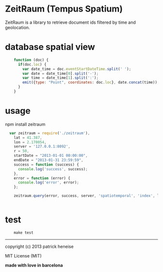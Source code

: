 # ZeitRaum (Tempus Spatium)

ZeitRaum is a library to retrieve document ids filtered by time and geolocation.

# database spatial view
``` js
    function (doc) {
      if(doc.loc) {
        var date_time = doc.eventStartDateTime.split(' ');
        var date = date_time[0].split('-');
        var time = date_time[1].split(':');
        emit({type: "Point", coordinates: doc.loc}, date.concat(time));
      }
    }
```

# usage
npm install zeitraum


``` js
  var zeitraum = require('./zeitraum'),
    lat = 41.387,
    lon = 2.170054,
    server = '127.0.0.1:8092',
    r = 50,
    startDate = "2013-01-01 00:00:00",
    endDate = "2013-01-31 23:59:59",
    success = function (success) {
      console.log('success', success);
    },
    error = function (error) {
      console.log('error', error);
    };

    zeitraum.query(error, success, server, 'spatiotemporal', 'index', lat, lon, r, startDate, endDate);
  
```

# test
``` js
    make test
```

---------------------------------------
copyright (c) 2013 patrick heneise

MIT License (MIT)

**made with love in barcelona**
